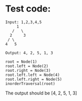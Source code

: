 # Test code:

```
Input: 1,2,3,4,5
     1
   /   \
  2     3
 / \  
4   5

Output: 4, 2, 5, 1, 3

root = Node(1) 
root.left = Node(2) 
root.right = Node(3) 
root.left.left = Node(4) 
root.left.right = Node(5) 
inorderTraversal(root) 
```

The output should be [4, 2, 5, 1, 3]



